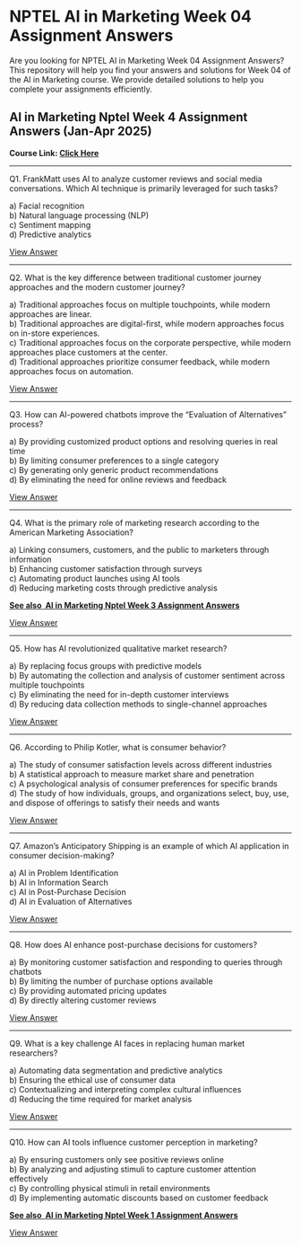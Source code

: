 # NPTEL AI in Marketing Week 04 Assignment Answers

Are you looking for NPTEL AI in Marketing Week 04 Assignment Answers? This repository will help you find your answers and solutions for Week 04 of the AI in Marketing course. We provide detailed solutions to help you complete your assignments efficiently.

## AI in Marketing Nptel Week 4 Assignment Answers (Jan-Apr 2025)

**Course Link: [**Click Here**](https://onlinecourses.nptel.ac.in/noc25_mg05/course)**

***

Q1. FrankMatt uses AI to analyze customer reviews and social media conversations. Which AI technique is primarily leveraged for such tasks?

a) Facial recognition\
b) Natural language processing (NLP)\
c) Sentiment mapping\
d) Predictive analytics

[View Answer](https://my.progiez.com/courses/ai-in-marketing-nptel-assignment-answers/)

***

Q2. What is the key difference between traditional customer journey approaches and the modern customer journey?

a) Traditional approaches focus on multiple touchpoints, while modern approaches are linear.\
b) Traditional approaches are digital-first, while modern approaches focus on in-store experiences.\
c) Traditional approaches focus on the corporate perspective, while modern approaches place customers at the center.\
d) Traditional approaches prioritize consumer feedback, while modern approaches focus on automation.

[View Answer](https://my.progiez.com/courses/ai-in-marketing-nptel-assignment-answers/)

***

Q3. How can AI-powered chatbots improve the “Evaluation of Alternatives” process?

a) By providing customized product options and resolving queries in real time\
b) By limiting consumer preferences to a single category\
c) By generating only generic product recommendations\
d) By eliminating the need for online reviews and feedback

[View Answer](https://my.progiez.com/courses/ai-in-marketing-nptel-assignment-answers/)

***

Q4. What is the primary role of marketing research according to the American Marketing Association?

a) Linking consumers, customers, and the public to marketers through information\
b) Enhancing customer satisfaction through surveys\
c) Automating product launches using AI tools\
d) Reducing marketing costs through predictive analysis

[****See also**  **AI in Marketing Nptel Week 3 Assignment Answers****](https://progiez.com/ai-in-marketing-nptel-week-3-assignment-answers)

[View Answer](https://my.progiez.com/courses/ai-in-marketing-nptel-assignment-answers/)

***

Q5. How has AI revolutionized qualitative market research?

a) By replacing focus groups with predictive models\
b) By automating the collection and analysis of customer sentiment across multiple touchpoints\
c) By eliminating the need for in-depth customer interviews\
d) By reducing data collection methods to single-channel approaches

[View Answer](https://my.progiez.com/courses/ai-in-marketing-nptel-assignment-answers/)

***

Q6. According to Philip Kotler, what is consumer behavior?

a) The study of consumer satisfaction levels across different industries\
b) A statistical approach to measure market share and penetration\
c) A psychological analysis of consumer preferences for specific brands\
d) The study of how individuals, groups, and organizations select, buy, use, and dispose of offerings to satisfy their needs and wants

[View Answer](https://my.progiez.com/courses/ai-in-marketing-nptel-assignment-answers/)

***

Q7. Amazon’s Anticipatory Shipping is an example of which AI application in consumer decision-making?

a) AI in Problem Identification\
b) AI in Information Search\
c) AI in Post-Purchase Decision\
d) AI in Evaluation of Alternatives

[View Answer](https://my.progiez.com/courses/ai-in-marketing-nptel-assignment-answers/)

***

Q8. How does AI enhance post-purchase decisions for customers?

a) By monitoring customer satisfaction and responding to queries through chatbots\
b) By limiting the number of purchase options available\
c) By providing automated pricing updates\
d) By directly altering customer reviews

[View Answer](https://my.progiez.com/courses/ai-in-marketing-nptel-assignment-answers/)

***

Q9. What is a key challenge AI faces in replacing human market researchers?

a) Automating data segmentation and predictive analytics\
b) Ensuring the ethical use of consumer data\
c) Contextualizing and interpreting complex cultural influences\
d) Reducing the time required for market analysis

[View Answer](https://my.progiez.com/courses/ai-in-marketing-nptel-assignment-answers/)

***

Q10. How can AI tools influence customer perception in marketing?

a) By ensuring customers only see positive reviews online\
b) By analyzing and adjusting stimuli to capture customer attention effectively\
c) By controlling physical stimuli in retail environments\
d) By implementing automatic discounts based on customer feedback

[****See also**  **AI in Marketing Nptel Week 1 Assignment Answers****](https://progiez.com/ai-in-marketing-nptel-week-1-assignment-answers)

[View Answer](https://my.progiez.com/courses/ai-in-marketing-nptel-assignment-answers/)
